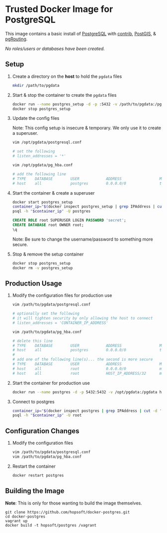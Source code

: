 # Trusted Docker Image for PostgreSQL

This image contains a basic install of [PostgreSQL](http://www.postgresql.org/)
with [contrib](http://www.postgresql.org/docs/9.3/static/contrib.html),
[PostGIS](http://postgis.net/), & [pgRouting](http://pgrouting.org/).

_No roles/users or databases have been created._

## Setup

1. Create a directory on the __host__ to hold the `pgdata` files

    ```sh
    mkdir /path/to/pgdata
    ```

1. Start & stop the container to create the `pgdata` files

    ```sh
    docker run --name postgres_setup -d -p :5432 -v /path/to/pgdata:/pgdata hopsoft/postgres:9.3
    docker stop postgres_setup
    ```

1. Update the config files

   Note: This config setup is insecure & temporary. We only use it to create a superuser.

    ```sh
    vim /opt/pgdata/postgresql.conf

    # set the following
    # listen_addresses = '*'
    ```

    ```sh
    vim /opt/pgdata/pg_hba.conf

    # add the following line
    # TYPE    DATABASE        USER            ADDRESS                 METHOD
    # host    all             postgres        0.0.0.0/0               trust
    ```

1. Start the container & create a superuser

    ```sh
    docker start postgres_setup
    container_ip="$(docker inspect postgres_setup | grep IPAddress | cut -d '"' -f 4)"
    psql -h "$container_ip" -U postgres
    ```

    ```sql
    CREATE ROLE root SUPERUSER LOGIN PASSWORD 'secret';
    CREATE DATABASE root OWNER root;
    \q
    ```

   Note: Be sure to change the username/password to something more secure.

1. Stop & remove the setup container

    ```sh
    docker stop postgres_setup
    docker rm -v postgres_setup
    ```

## Production Usage

1. Modify the configuration files for production use

    ```sh
    vim /path/to/pgdata/postgresql.conf

    # optionally set the following
    # it will tighten security by only allowing the host to connect
    # listen_addresses = 'CONTAINER_IP_ADDRESS'
    ```

    ```sh
    vim /path/to/pgdata/pg_hba.conf

    # delete this line
    # TYPE    DATABASE        USER            ADDRESS                 METHOD
    # host    all             postgres        0.0.0.0/0               trust
    #
    # add one of the following line(s)... the second is more secure
    # TYPE    DATABASE        USER            ADDRESS                 METHOD
    # host    all             root            0.0.0.0/0               md5
    # host    all             root            HOST_IP_ADDRESS/32      md5
    ```

1. Start the container for production use

    ```sh
    docker run --name postgres -d -p 5432:5432 -v /opt/pgdata:/pgdata hopsoft/postgres:9.3
    ```

1. Connect to postgres

    ```sh
    container_ip="$(docker inspect postgres | grep IPAddress | cut -d '"' -f 4)"
    psql -h "$container_ip" -U root
    ```

## Configuration Changes

1. Modify the configuration files

    ```sh
    vim /path/to/pgdata/postgresql.conf
    vim /path/to/pgdata/pg_hba.conf
    ```

1. Restart the container

    ```sh
    docker restart postgres
    ```

## Building the Image

__Note__: This is only for those wanting to build the image themselves.

```
git clone https://github.com/hopsoft/docker-postgres.git
cd docker-postgres
vagrant up
docker build -t hopsoft/postgres /vagrant
```
